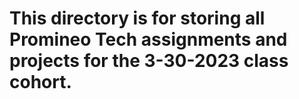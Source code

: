 # This directory is for storing all Promineo Tech assignments and projects for the 3-30-2023 class cohort.